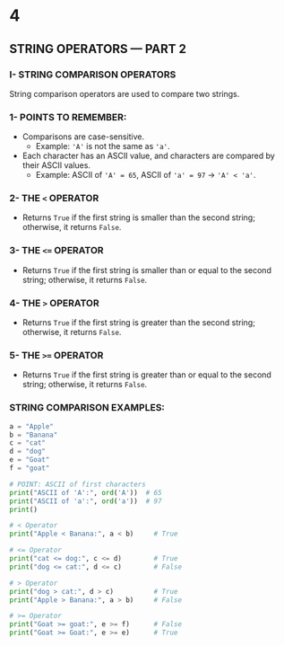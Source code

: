 # 4

## STRING OPERATORS — PART 2

### I- STRING COMPARISON OPERATORS

String comparison operators are used to compare two strings.

### 1- POINTS TO REMEMBER:

- Comparisons are case-sensitive.
    - Example: `'A'` is not the same as `'a'`.
- Each character has an ASCII value, and characters are compared by their ASCII values.
    - Example: ASCII of `'A' = 65`, ASCII of `'a' = 97` → `'A' < 'a'`.

### 2- THE `<` OPERATOR

- Returns `True` if the first string is smaller than the second string; otherwise, it returns `False`.

### 3- THE `<=` OPERATOR

- Returns `True` if the first string is smaller than or equal to the second string; otherwise, it returns `False`.

### 4- THE `>` OPERATOR

- Returns `True` if the first string is greater than the second string; otherwise, it returns `False`.

### 5- THE `>=` OPERATOR

- Returns `True` if the first string is greater than or equal to the second string; otherwise, it returns `False`.

### STRING COMPARISON EXAMPLES:

```python
a = "Apple"
b = "Banana"
c = "cat"
d = "dog"
e = "Goat"
f = "goat"

# POINT: ASCII of first characters
print("ASCII of 'A':", ord('A'))  # 65
print("ASCII of 'a':", ord('a'))  # 97
print()

# < Operator
print("Apple < Banana:", a < b)     # True

# <= Operator
print("cat <= dog:", c <= d)        # True
print("dog <= cat:", d <= c)        # False

# > Operator
print("dog > cat:", d > c)          # True
print("Apple > Banana:", a > b)     # False

# >= Operator
print("Goat >= goat:", e >= f)      # False
print("Goat >= Goat:", e >= e)      # True

```